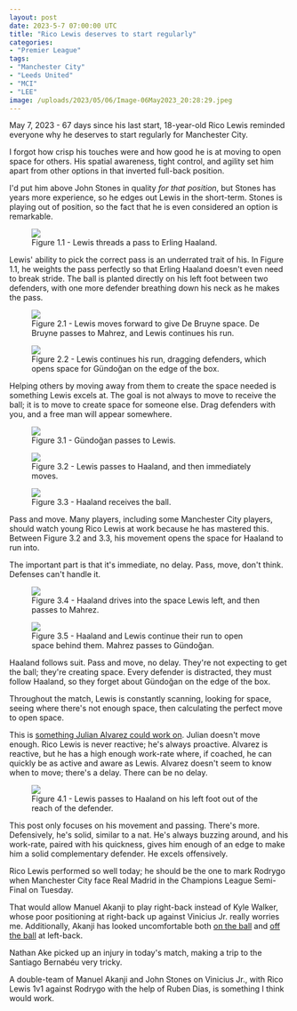 ```yaml
---
layout: post
date: 2023-5-7 07:00:00 UTC
title: "Rico Lewis deserves to start regularly"
categories: 
- "Premier League"
tags: 
- "Manchester City"
- "Leeds United"
- "MCI"
- "LEE"
image: /uploads/2023/05/06/Image-06May2023_20:28:29.jpeg
---
```


May 7, 2023 - 67 days since his last start, 18-year-old Rico Lewis reminded everyone why he deserves to start regularly for Manchester City.

I forgot how crisp his touches were and how good he is at moving to open space for others. His spatial awareness, tight control, and agility set him apart from other options in that inverted full-back position.

I'd put him above John Stones in quality *for that position*, but Stones has years more experience, so he edges out Lewis in the short-term. Stones is playing out of position, so the fact that he is even considered an option is remarkable.

<figure>
    <img src="https://tacticsjournal.com/uploads/2023/05/06/Image-06May2023_20:27:35.jpeg">
    <figcaption>Figure 1.1 - Lewis threads a pass to Erling Haaland.</figcaption>
</figure>

Lewis' ability to pick the correct pass is an underrated trait of his. In Figure 1.1, he weights the pass perfectly so that Erling Haaland doesn't even need to break stride. The ball is planted directly on his left foot between two defenders, with one more defender breathing down his neck as he makes the pass.

<figure>
    <img src="https://tacticsjournal.com/uploads/2023/05/06/Image-06May2023_20:28:09.jpeg">
    <figcaption>Figure 2.1 - Lewis moves forward to give De Bruyne space. De Bruyne passes to Mahrez, and Lewis continues his run.</figcaption>
</figure>

<figure>
    <img src="https://tacticsjournal.com/uploads/2023/05/06/Image-06May2023_20:28:29.jpeg">
    <figcaption>Figure 2.2 - Lewis continues his run, dragging defenders, which opens space for Gündoğan on the edge of the box.</figcaption>
</figure>

Helping others by moving away from them to create the space needed is something Lewis excels at. The goal is not always to move to receive the ball; it is to move to create space for someone else. Drag defenders with you, and a free man will appear somewhere.

<figure>
    <img src="https://tacticsjournal.com/uploads/2023/05/06/Image-06May2023_20:29:03.jpeg">
    <figcaption>Figure 3.1 - Gündoğan passes to Lewis.</figcaption>
</figure>

<figure>
    <img src="https://tacticsjournal.com/uploads/2023/05/06/Image-06May2023_20:29:30.jpeg">
    <figcaption>Figure 3.2 - Lewis passes to Haaland, and then immediately moves.</figcaption>
</figure>

<figure>
    <img src="https://tacticsjournal.com/uploads/2023/05/06/Image-06May2023_20:29:54.jpeg">
    <figcaption>Figure 3.3 - Haaland receives the ball.</figcaption>
</figure>

Pass and move. Many players, including some Manchester City players, should watch young Rico Lewis at work because he has mastered this. Between Figure 3.2 and 3.3, his movement opens the space for Haaland to run into.

The important part is that it's immediate, no delay. Pass, move, don't think. Defenses can't handle it.

<figure>
    <img src="https://tacticsjournal.com/uploads/2023/05/06/Image-06May2023_20:30:14.jpeg">
    <figcaption>Figure 3.4 - Haaland drives into the space Lewis left, and then passes to Mahrez.</figcaption>
</figure> 

<figure>
    <img src="https://tacticsjournal.com/uploads/2023/05/06/Image-06May2023_20:30:36.jpeg">
    <figcaption>Figure 3.5 - Haaland and Lewis continue their run to open space behind them. Mahrez passes to Gündoğan.</figcaption>
</figure> 

Haaland follows suit. Pass and move, no delay. They're not expecting to get the ball; they're creating space. Every defender is distracted, they must follow Haaland, so they forget about Gündoğan on the edge of the box.

Throughout the match, Lewis is constantly scanning, looking for space, seeing where there's not enough space, then calculating the perfect move to open space.

This is [something Julian Alvarez could work on](https://tacticsjournal.com/Manchester-City-needed-more-runners-against-West-Ham/). Julian doesn't move enough. Rico Lewis is never reactive; he's always proactive. Alvarez is reactive, but he has a high enough work-rate where, if coached, he can quickly be as active and aware as Lewis. Alvarez doesn't seem to know when to move; there's a delay. There can be no delay.

<figure>
    <img src="https://tacticsjournal.com/uploads/2023/05/06/D4D575DF-C0BA-4C67-A850-6BB0C2CB23C3.gif">
    <figcaption>Figure 4.1 - Lewis passes to Haaland on his left foot out of the reach of the defender.</figcaption>
</figure>

This post only focuses on his movement and passing. There's more. Defensively, he's solid, similar to a nat. He's always buzzing around, and his work-rate, paired with his quickness, gives him enough of an edge to make him a solid complementary defender. He excels offensively.

Rico Lewis performed so well today; he should be the one to mark Rodrygo when Manchester City face Real Madrid in the Champions League Semi-Final on Tuesday.

That would allow Manuel Akanji to play right-back instead of Kyle Walker, whose poor positioning at right-back up against Vinicius Jr. really worries me. Additionally, Akanji has looked uncomfortable both [on the ball](https://tacticsjournal.com/Manuel-Akanji-weak-foot-and-bad-angles-at-left-center-back-in-Manchester-City-3-2/) and [off the ball](https://tacticsjournal.com/Manuel-Akanji-weak-foot-and-bad-angles-at-left-center-back-in-Manchester-City-3-2/) at left-back.

Nathan Ake picked up an injury in today's match, making a trip to the Santiago Bernabéu very tricky. 

A double-team of Manuel Akanji and John Stones on Vinicius Jr., with Rico Lewis 1v1 against Rodrygo with the help of Ruben Dias, is something I think would work.
